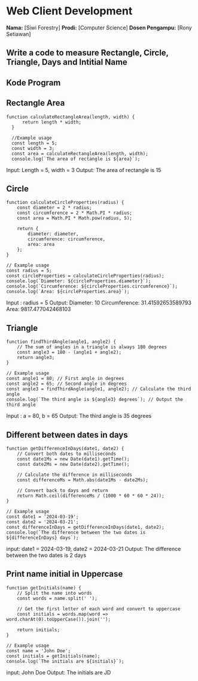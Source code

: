 # Web Client Development

**Nama:** [Siwi Forestry]
**Prodi:** [Computer Science]
**Dosen Pengampu:** [Rony Setiawan]

## Write a code to measure Rectangle, Circle, Triangle, Days and Intitial Name

## Kode Program

## Rectangle Area
```
function calculateRectangleArea(length, width) {
      return length * width;
  }
  
  //Example usage
  const length = 5;
  const width = 3;
  const area = calculateRectangleArea(length, width);
  console.log(`The area of rectangle is ${area}`);
```
  Input: Length = 5, width = 3
  Output:
  The area of rectangle is 15

## Circle
```
function calculateCircleProperties(radius) {
    const diameter = 2 * radius;
    const circumference = 2 * Math.PI * radius;
    const area = Math.PI * Math.pow(radius, 5);

    return {
        diameter: diameter,
        circumference: circumference,
        area: area
    };
}

// Example usage
const radius = 5;
const circleProperties = calculateCircleProperties(radius);
console.log(`Diameter: ${circleProperties.diameter}`);
console.log(`Circumference: ${circleProperties.circumference}`);
console.log(`Area: ${circleProperties.area}`);
```
Input : radius = 5
Output:
Diameter: 10
Circumference: 31.41592653589793
Area: 9817.477042468103

## Triangle
```
function findThirdAngle(angle1, angle2) {
    // The sum of angles in a triangle is always 180 degrees
    const angle3 = 180 - (angle1 + angle2);
    return angle3;
}

// Example usage
const angle1 = 80; // First angle in degrees
const angle2 = 65; // Second angle in degrees
const angle3 = findThirdAngle(angle1, angle2); // Calculate the third angle
console.log(`The third angle is ${angle3} degrees`); // Output the third angle
```
Input : a = 80, b = 65
Output:
The third angle is 35 degrees

## Different between dates in days
```
function getDifferenceInDays(date1, date2) {
    // Convert both dates to milliseconds
    const date1Ms = new Date(date1).getTime();
    const date2Ms = new Date(date2).getTime();

    // Calculate the difference in milliseconds
    const differenceMs = Math.abs(date1Ms - date2Ms);

    // Convert back to days and return
    return Math.ceil(differenceMs / (1000 * 60 * 60 * 24));
}

// Example usage
const date1 = '2024-03-19';
const date2 = '2024-03-21';
const differenceInDays = getDifferenceInDays(date1, date2);
console.log(`The difference between the two dates is ${differenceInDays} days`);
```
input: date1 = 2024-03-19, date2 = 2024-03-21
Output:
The difference between the two dates is 2 days

## Print name initial in Uppercase
```
function getInitials(name) {
    // Split the name into words
    const words = name.split(' ');

    // Get the first letter of each word and convert to uppercase
    const initials = words.map(word => word.charAt(0).toUpperCase()).join('');

    return initials;
}

// Example usage
const name = 'John Doe';
const initials = getInitials(name);
console.log(`The initials are ${initials}`);
```
input: John Doe
Output:
The initials are JD


